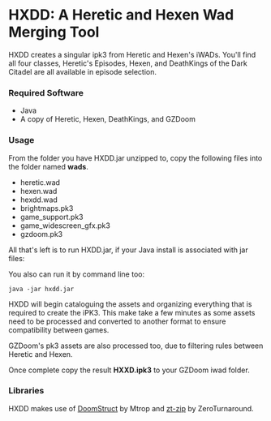 
HXDD: A Heretic and Hexen Wad Merging Tool
=======

HXDD creates a singular ipk3 from Heretic and Hexen's iWADs.
You'll find all four classes, Heretic's Episodes, Hexen, and DeathKings of the Dark Citadel are all available in episode selection.

### Required Software
* Java
* A copy of Heretic, Hexen, DeathKings, and GZDoom

### Usage
From the folder you have HXDD.jar unzipped to, copy the following files into the folder named **wads**.
* heretic.wad
* hexen.wad
* hexdd.wad
* brightmaps.pk3
* game_support.pk3
* game_widescreen_gfx.pk3
* gzdoom.pk3

All that's left is to run HXDD.jar, if your Java install is associated with jar files:

You also can run it by command line too:
```shell
java -jar hxdd.jar
```
HXDD will begin cataloguing the assets and organizing everything that is required to create the iPK3.
This make take a few minutes as some assets need to be processed and converted to another format to ensure
compatibility between games.

GZDoom's pk3 assets are also processed too, due to filtering rules between Heretic and Hexen.

Once complete copy the result **HXXD.ipk3** to your GZDoom iwad folder.

### Libraries
HXDD makes use of [DoomStruct](https://github.com/MTrop/DoomStruct) by Mtrop and [zt-zip](https://github.com/zeroturnaround/zt-zip) by ZeroTurnaround.